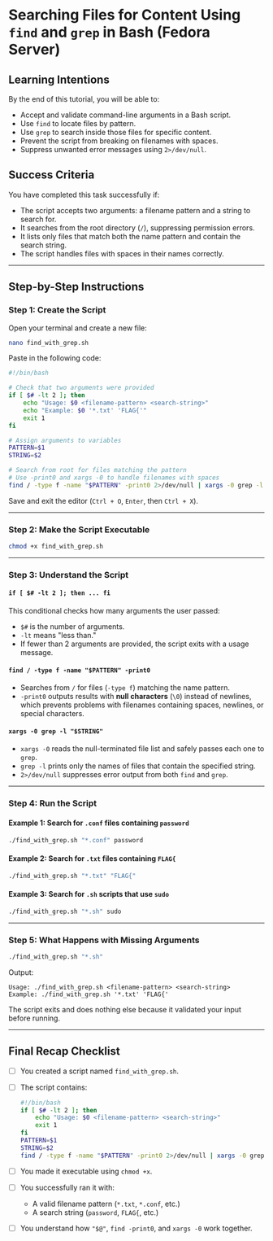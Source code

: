 # Searching Files for Content Using `find` and `grep` in Bash (Fedora Server)

## Learning Intentions

By the end of this tutorial, you will be able to:

* Accept and validate command-line arguments in a Bash script.
* Use `find` to locate files by pattern.
* Use `grep` to search inside those files for specific content.
* Prevent the script from breaking on filenames with spaces.
* Suppress unwanted error messages using `2>/dev/null`.

## Success Criteria

You have completed this task successfully if:

* The script accepts two arguments: a filename pattern and a string to search for.
* It searches from the root directory (`/`), suppressing permission errors.
* It lists only files that match both the name pattern and contain the search string.
* The script handles files with spaces in their names correctly.

---

## Step-by-Step Instructions

### Step 1: Create the Script

Open your terminal and create a new file:

```bash
nano find_with_grep.sh
```

Paste in the following code:

```bash
#!/bin/bash

# Check that two arguments were provided
if [ $# -lt 2 ]; then
    echo "Usage: $0 <filename-pattern> <search-string>"
    echo "Example: $0 '*.txt' 'FLAG{'"
    exit 1
fi

# Assign arguments to variables
PATTERN=$1
STRING=$2

# Search from root for files matching the pattern
# Use -print0 and xargs -0 to handle filenames with spaces
find / -type f -name "$PATTERN" -print0 2>/dev/null | xargs -0 grep -l "$STRING" 2>/dev/null
```

Save and exit the editor (`Ctrl + O`, `Enter`, then `Ctrl + X`).

---

### Step 2: Make the Script Executable

```bash
chmod +x find_with_grep.sh
```

---

### Step 3: Understand the Script

#### `if [ $# -lt 2 ]; then ... fi`

This conditional checks how many arguments the user passed:

* `$#` is the number of arguments.
* `-lt` means "less than."
* If fewer than 2 arguments are provided, the script exits with a usage message.

#### `find / -type f -name "$PATTERN" -print0`

* Searches from `/` for files (`-type f`) matching the name pattern.
* `-print0` outputs results with **null characters** (`\0`) instead of newlines, which prevents problems with filenames containing spaces, newlines, or special characters.

#### `xargs -0 grep -l "$STRING"`

* `xargs -0` reads the null-terminated file list and safely passes each one to `grep`.
* `grep -l` prints only the names of files that contain the specified string.
* `2>/dev/null` suppresses error output from both `find` and `grep`.

---

### Step 4: Run the Script

#### Example 1: Search for `.conf` files containing `password`

```bash
./find_with_grep.sh "*.conf" password
```

#### Example 2: Search for `.txt` files containing `FLAG{`

```bash
./find_with_grep.sh "*.txt" "FLAG{"
```

#### Example 3: Search for `.sh` scripts that use `sudo`

```bash
./find_with_grep.sh "*.sh" sudo
```

---

### Step 5: What Happens with Missing Arguments

```bash
./find_with_grep.sh "*.sh"
```

Output:

```
Usage: ./find_with_grep.sh <filename-pattern> <search-string>
Example: ./find_with_grep.sh '*.txt' 'FLAG{'
```

The script exits and does nothing else because it validated your input before running.

---

## Final Recap Checklist

* [ ] You created a script named `find_with_grep.sh`.

* [ ] The script contains:

  ```bash
  #!/bin/bash
  if [ $# -lt 2 ]; then
      echo "Usage: $0 <filename-pattern> <search-string>"
      exit 1
  fi
  PATTERN=$1
  STRING=$2
  find / -type f -name "$PATTERN" -print0 2>/dev/null | xargs -0 grep -l "$STRING" 2>/dev/null
  ```

* [ ] You made it executable using `chmod +x`.

* [ ] You successfully ran it with:

  * A valid filename pattern (`*.txt`, `*.conf`, etc.)
  * A search string (`password`, `FLAG{`, etc.)

* [ ] You understand how `"$@"`, `find -print0`, and `xargs -0` work together.

